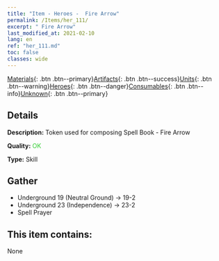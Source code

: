 ```yaml
---
title: "Item - Heroes -  Fire Arrow"
permalink: /Items/her_111/
excerpt: " Fire Arrow"
last_modified_at: 2021-02-10
lang: en
ref: "her_111.md"
toc: false
classes: wide
---
```

 [Materials](/Items/){: .btn .btn--primary}[Artifacts](/Items/Artifacts/){: .btn .btn--success}[Units](/Items/Units/){: .btn .btn--warning}[Heroes](/Items/Heroes/){: .btn .btn--danger}[Consumables](/Items/Consumables/){: .btn .btn--info}[Unknown](/Items/Unknown/){: .btn .btn--primary}

## Details
 **Description:** Token used for composing Spell Book - Fire Arrow

 **Quality:** <span style="color: #32CD32">OK</span>

 **Type:** Skill

## Gather

*    Underground 19 (Neutral Ground) -> 19-2 
*    Underground 23 (Independence) -> 23-2 
*    Spell Prayer 

## This item contains:

  None

